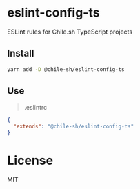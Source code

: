 # eslint-config-ts
ESLint rules for Chile.sh TypeScript projects

## Install

```bash
yarn add -D @chile-sh/eslint-config-ts
```

## Use

> .eslintrc
```json
{
  "extends": "@chile-sh/eslint-config-ts"
}
```

# License

MIT